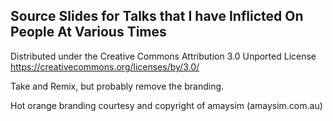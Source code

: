 ## Source Slides for Talks that I have Inflicted On People At Various Times

Distributed under the Creative Commons Attribution 3.0 Unported License
https://creativecommons.org/licenses/by/3.0/

Take and Remix, but probably remove the branding. 

Hot orange branding courtesy and copyright of amaysim (amaysim.com.au)
